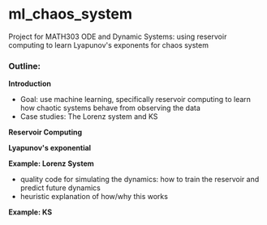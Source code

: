 # ml_chaos_system
Project for MATH303 ODE and Dynamic Systems: using reservoir computing to learn Lyapunov's exponents for chaos system

### Outline:
**Introduction**
- Goal: use machine learning, specifically reservoir computing to learn how chaotic systems behave from observing the data
- Case studies: The Lorenz system and KS

**Reservoir Computing**

**Lyapunov's exponential**

**Example: Lorenz System**
- quality code for simulating the dynamics:
how to train the reservoir and predict future dynamics
- heuristic explanation of how/why this works

**Example: KS**